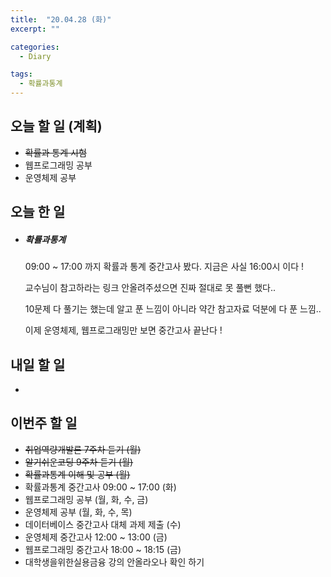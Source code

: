 ```yaml
---
title:  "20.04.28 (화)"
excerpt: ""

categories:
  - Diary

tags:
  - 확률과통계
---
```


## 오늘 할 일 (계획)

- ~~확률과 통계 시험~~
- 웹프로그래밍 공부
- 운영체제 공부


## 오늘 한 일

- ##### 확률과통계

  09:00 ~ 17:00 까지 확률과 통계 중간고사 봤다. 지금은 사실 16:00시 이다 !

  교수님이 참고하라는 링크 안올려주셨으면 진짜 절대로 못 풀뻔 했다..

  10문제 다 풀기는 했는데 알고 푼 느낌이 아니라 약간 참고자료 덕분에 다 푼 느낌..

  이제 운영체제, 웹프로그래밍만 보면 중간고사 끝난다 !

## 내일 할 일

- 


## 이번주 할 일

- ~~취업역량개발론 7주차 듣기 (월)~~
- ~~알기쉬운코딩 9주차 듣기 (월)~~
- ~~확률과통계 이해 및 공부 (월)~~
- 확률과통계 중간고사 09:00 ~ 17:00 (화)
- 웹프로그래밍 공부 (월, 화, 수, 금)
- 운영체제 공부 (월, 화, 수, 목)
- 데이터베이스 중간고사 대체 과제 제출 (수)
- 운영체제 중간고사 12:00 ~ 13:00 (금)
- 웹프로그래밍 중간고사 18:00 ~ 18:15 (금)
- 대학생을위한실용금융 강의 안올라오나 확인 하기